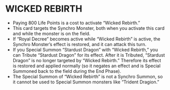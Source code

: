 # WICKED REBIRTH

*   Paying 800 Life Points is a cost to activate “Wicked Rebirth.”
*   This card targets the Synchro Monster, both when you activate this card and while the monster is on the field.
*   If “Royal Decree” becomes active while “Wicked Rebirth” is active, the Synchro Monster’s effect is restored, and it can attack this turn.
*   If you Special Summon “Stardust Dragon” with “Wicked Rebirth,” you can Tribute “Stardust Dragon” for its effect. After it is Tributed, “Stardust Dragon” is no longer targeted by “Wicked Rebirth.” Therefore its effect is restored and applied normally (so it negates an effect and is Special Summoned back to the field during the End Phase).
*   The Special Summon of “Wicked Rebirth” is not a Synchro Summon, so it cannot be used to Special Summon monsters like “Trident Dragion.”
